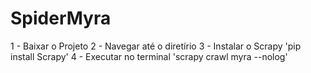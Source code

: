 # SpiderMyra

1 - Baixar o Projeto
2 - Navegar até o diretírio
3 - Instalar o Scrapy 'pip install Scrapy'
4 - Executar no terminal 'scrapy crawl myra --nolog'